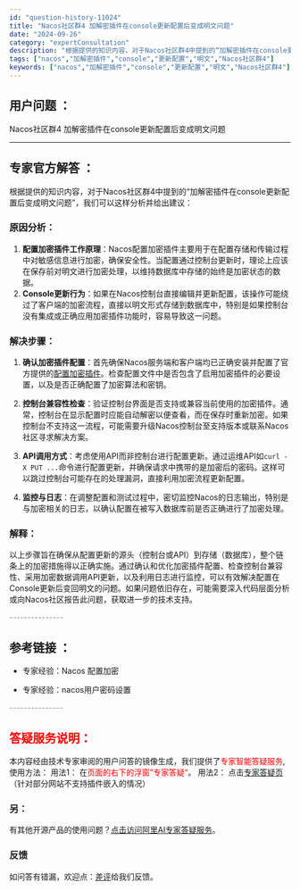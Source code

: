 ```yaml
---
id: "question-history-11024"
title: "Nacos社区群4 加解密插件在console更新配置后变成明文问题"
date: "2024-09-26"
category: "expertConsultation"
description: "根据提供的知识内容，对于Nacos社区群4中提到的“加解密插件在console更新配置后变成明文问题”，我们可以这样分析并给出建议：### 原因分析：1. **配置加密插件工作原理**：Nacos配置加密插件主要用于在配置存储和传输过程中对敏感信息进行加密，确保安全性。当配置通过控制台更新时，理论上"
tags: ["nacos","加解密插件","console","更新配置","明文","Nacos社区群4"]
keywords: ["nacos","加解密插件","console","更新配置","明文","Nacos社区群4"]
---
```


## 用户问题 ： 
 Nacos社区群4 加解密插件在console更新配置后变成明文问题  

---------------
## 专家官方解答 ：

根据提供的知识内容，对于Nacos社区群4中提到的“加解密插件在console更新配置后变成明文问题”，我们可以这样分析并给出建议：

### 原因分析：
1. **配置加密插件工作原理**：Nacos配置加密插件主要用于在配置存储和传输过程中对敏感信息进行加密，确保安全性。当配置通过控制台更新时，理论上应该在保存前对明文进行加密处理，以维持数据库中存储的始终是加密状态的数据。
2. **Console更新行为**：如果在Nacos控制台直接编辑并更新配置，该操作可能绕过了客户端的加密流程，直接以明文形式存储到数据库中，特别是如果控制台没有集成或正确应用加密插件功能时，容易导致这一问题。

### 解决步骤：
1. **确认加密插件配置**：首先确保Nacos服务端和客户端均已正确安装并配置了官方提供的[配置加密插件](https://nacos.io/docs/latest/plugin/config-encryption-plugin/)。检查配置文件中是否包含了启用加密插件的必要设置，以及是否正确配置了加密算法和密钥。
   
2. **控制台兼容性检查**：验证控制台界面是否支持或兼容当前使用的加密插件。通常，控制台在显示配置时应能自动解密以便查看，而在保存时重新加密。如果控制台不支持这一流程，可能需要升级Nacos控制台至支持版本或联系Nacos社区寻求解决方案。

3. **API调用方式**：考虑使用API而非控制台进行配置更新。通过运维API如`curl -X PUT ...`命令进行配置更新，并确保请求中携带的是加密后的密码。这样可以跳过控制台可能存在的处理漏洞，直接利用加密流程更新配置。

4. **监控与日志**：在调整配置和测试过程中，密切监控Nacos的日志输出，特别是与加密相关的日志，以确认配置在被写入数据库前是否正确进行了加密处理。

### 解释：
以上步骤旨在确保从配置更新的源头（控制台或API）到存储（数据库），整个链条上的加密措施得以正确实施。通过确认和优化加密插件配置、检查控制台兼容性、采用加密数据调用API更新，以及利用日志进行监控，可以有效解决配置在Console更新后变回明文的问题。如果问题依旧存在，可能需要深入代码层面分析或向Nacos社区报告此问题，获取进一步的技术支持。


<font color="#949494">---------------</font> 


## 参考链接 ：

* 专家经验：Nacos 配置加密 
 
 * 专家经验：nacos用户密码设置 


 <font color="#949494">---------------</font> 
 


## <font color="#FF0000">答疑服务说明：</font> 

本内容经由技术专家审阅的用户问答的镜像生成，我们提供了<font color="#FF0000">专家智能答疑服务</font>,使用方法：
用法1： 在<font color="#FF0000">页面的右下的浮窗”专家答疑“</font>。
用法2： 点击[专家答疑页](https://answer.opensource.alibaba.com/docs/intro)（针对部分网站不支持插件嵌入的情况）
### 另：


有其他开源产品的使用问题？[点击访问阿里AI专家答疑服务](https://answer.opensource.alibaba.com/docs/intro)。
### 反馈
如问答有错漏，欢迎点：[差评](https://ai.nacos.io/user/feedbackByEnhancerGradePOJOID?enhancerGradePOJOId=13713)给我们反馈。
